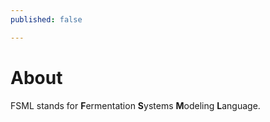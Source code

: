 ```yaml
---
published: false

---
```

# About

FSML stands for **F**ermentation **S**ystems **M**odeling **L**anguage.
